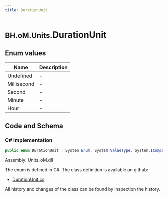 ```yaml
---
title: DurationUnit
---
```


# <small>BH.oM.Units.</small>**DurationUnit**



## Enum values

| Name            | Description                                                    |
|-----------------|----------------------------------------------------------------|
| Undefined |  -  |
| Millisecond |  -  |
| Second |  -  |
| Minute |  -  |
| Hour |  -  |


## Code and Schema

### C# implementation

``` C# title="C#"
public enum DurationUnit : System.Enum, System.ValueType, System.IComparable, System.ISpanFormattable, System.IFormattable, System.IConvertible
```

Assembly: Units_oM.dll

The enum is defined in C#. The class definition is available on github:

- [DurationUnit.cs](https://github.com/BHoM/Localisation_Toolkit/blob/develop/Units_oM/Enums\DurationUnit.cs)

All history and changes of the class can be found by inspection the history.
